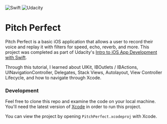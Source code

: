 ![Swift](https://dl.dropboxusercontent.com/u/10661713/swift.png)
![Udacity](https://dl.dropboxusercontent.com/u/10661713/udacity.png)

<h1>Pitch Perfect</h1>

Pitch Perfect is a basic iOS application that allows a user to record their voice and replay it with filters for speed, echo, reverb, and more. This project was completed as part of Udacity's [Intro to iOS App Development with Swift](https://www.udacity.com/course/intro-to-ios-app-development-with-swift--ud585).

Through this tutorial, I learned about UIKit, IBOutlets / IBActions, UINavigationController, Delegates, Stack Views, Autolayout, View Controller Lifecycle, and how to navigate through Xcode.

<h3>Development</h3>

Feel free to clone this repo and examine the code on your local machine. You'll need the latest version of [Xcode](https://developer.apple.com/xcode/downloads/) in order to run this project.

You can view the project by opening ```PitchPerfect.xcodeproj``` with Xcode.


